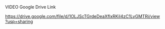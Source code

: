 VIDEO Google Drive Link

https://drive.google.com/file/d/1OLJScTGrdeDeaXflxRKil4zC1LyGMTRi/view?usp=sharing
